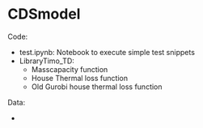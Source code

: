# CDSmodel

Code:

- test.ipynb: Notebook to execute simple test snippets
- LibraryTimo_TD:
    - Masscapacity function
    - House Thermal loss function
    - Old Gurobi house thermal loss function


Data:

- 